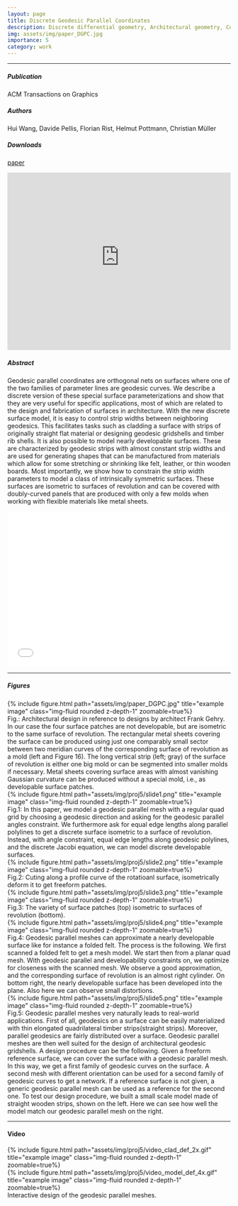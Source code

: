 ```yaml
---
layout: page
title: Discrete Geodesic Parallel Coordinates
description: Discrete differential geometry, Architectural geometry, Computational fabrication, Paneling, Geodesic, Geodesic strip, Isometry, Geodesic parallel coordinates
img: assets/img/paper_DGPC.jpg
importance: 5
category: work
---
```


------
##### **Publication**
ACM Transactions on Graphics

##### **Authors**
Hui Wang, Davide Pellis, Florian Rist, Helmut Pottmann, Christian Müller

##### **Downloads**
[paper](https://www.geometrie.tuwien.ac.at/geom/ig/publications/geodesic/geodesic.pdf)

<iframe src="https://www.geometrie.tuwien.ac.at/geom/ig/publications/geodesic/geodesic.pdf#toolbar=0" 
width="100%" height=400 frameborder="0" style="border: none;">
</iframe>

##### **Abstract**
Geodesic parallel coordinates are orthogonal nets on surfaces where one
of the two families of parameter lines are geodesic curves. We describe a
discrete version of these special surface parameterizations and show that
they are very useful for specific applications, most of which are related to
the design and fabrication of surfaces in architecture. With the new discrete surface model, it is easy to control strip widths between neighboring
geodesics. This facilitates tasks such as cladding a surface with strips of
originally straight flat material or designing geodesic gridshells and timber
rib shells. It is also possible to model nearly developable surfaces. These are
characterized by geodesic strips with almost constant strip widths and are
used for generating shapes that can be manufactured from materials which
allow for some stretching or shrinking like felt, leather, or thin wooden
boards. Most importantly, we show how to constrain the strip width parameters to model a class of intrinsically symmetric surfaces. These surfaces are
isometric to surfaces of revolution and can be covered with doubly-curved
panels that are produced with only a few molds when working with flexible
materials like metal sheets.


<iframe src="/assets/pdf/2019-[SA]-slides.pdf#toolbar=0" 
width="100%" height=350 frameborder="0" style="border: none;">
</iframe>

------

##### **Figures**
<div class="row">
    <div class="col-sm mt-3 mt-md-0">
        {% include figure.html path="assets/img/paper_DGPC.jpg" title="example image" class="img-fluid rounded z-depth-1" zoomable=true%}
    </div>
</div>
Fig.: Architectural design in reference to designs by architect Frank Gehry. In our case the four surface patches are not developable, but are isometric to the
same surface of revolution. The rectangular metal sheets covering the surface can be produced using just one comparably small sector between two meridian
curves of the corresponding surface of revolution as a mold (left and Figure 16). The long vertical strip (left; gray) of the surface of revolution is either one big
mold or can be segmented into smaller molds if necessary. Metal sheets covering surface areas with almost vanishing Gaussian curvature can be produced
without a special mold, i.e., as developable surface patches.

<div class="row">
    <div class="col-sm mt-3 mt-md-0">
        {% include figure.html path="assets/img/proj5/slide1.png" title="example image" class="img-fluid rounded z-depth-1" zoomable=true%}
    </div>
</div>
Fig.1: In this paper, we model a geodesic parallel mesh with a regular quad grid by choosing a geodesic direction and asking for the geodesic parallel angles constraint. We furthermore ask for equal edge lengths along parallel polylines to get a discrete surface isometric to a surface of revolution. Instead, with angle constraint, equal edge lengths along geodesic polylines, and the discrete Jacobi equation, we can model discrete developable surfaces.

<div class="row">
    <div class="col-sm mt-3 mt-md-0">
        {% include figure.html path="assets/img/proj5/slide2.png" title="example image" class="img-fluid rounded z-depth-1" zoomable=true%}
    </div>
</div>
Fig.2: Cuting along a profile curve of the rotatioanl surface, isometrically deform it to get freeform patches.

<div class="row">
    <div class="col-sm mt-3 mt-md-0">
        {% include figure.html path="assets/img/proj5/slide3.png" title="example image" class="img-fluid rounded z-depth-1" zoomable=true%}
    </div>
</div>
Fig.3: The variety of surface patches (top) isometric to surfaces of revolution (bottom).

<div class="row">
    <div class="col-sm mt-3 mt-md-0">
        {% include figure.html path="assets/img/proj5/slide4.png" title="example image" class="img-fluid rounded z-depth-1" zoomable=true%}
    </div>
</div>
Fig.4: Geodesic parallel meshes can approximate a nearly developable surface like for instance a folded felt. The process is the following. We first scanned a folded felt to get a mesh model. We start then from a planar quad mesh. With geodesic parallel and developability constraints on, we optimize for closeness with the scanned mesh. We observe a good approximation, and the corresponding surface of revolution is an almost right cylinder. On bottom right, the nearly developable surface has been developed into the plane. Also here we can observe small distortions.

<div class="row">
    <div class="col-sm mt-3 mt-md-0">
        {% include figure.html path="assets/img/proj5/slide5.png" title="example image" class="img-fluid rounded z-depth-1" zoomable=true%}
    </div>
</div>
Fig.5: Geodesic parallel meshes very naturally leads to real-world applications. First of all, geodesics on a surface can be easily materialized with thin elongated quadrilateral timber strips(straight strips). Moreover, parallel geodesics are fairly distributed over a surface. Geodesic parallel meshes are then well suited for the design of architectural geodesic gridshells. A design procedure can be the following. Given a freeform reference surface, we can cover the surface with a geodesic parallel mesh. In this way, we get a first family of geodesic curves on the surface. A second mesh with different orientation can be used for a second family of geodesic curves to get a network. If a reference surface is not given, a generic geodesic parallel mesh can be used as a reference for the second one. To test our design procedure, we built a small scale model made of straight wooden strips, shown on the left. Here we can see how well the model match our geodesic parallel mesh on the right.

------

#### **Video**

<div class="row">
    <div class="col-sm mt-3 mt-md-0">
        {% include figure.html path="assets/img/proj5/video_clad_def_2x.gif" title="example image" class="img-fluid rounded z-depth-1" zoomable=true%}
    </div>
    <div class="col-sm mt-3 mt-md-0">
        {% include figure.html path="assets/img/proj5/video_model_def_4x.gif" title="example image" class="img-fluid rounded z-depth-1" zoomable=true%}
    </div>
</div>
<div class="caption">
    Interactive design of the geodesic parallel meshes.
</div>